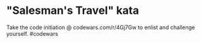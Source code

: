 # "Salesman's Travel" kata
Take the code initiation @ codewars.com/r/4Gj7Gw to enlist and challenge yourself. #codewars
